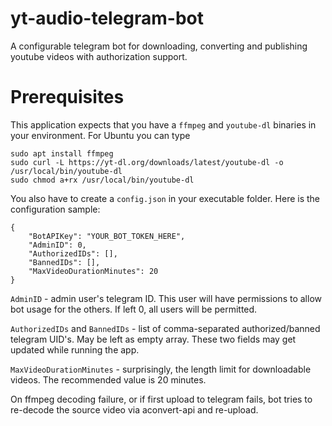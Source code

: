 # yt-audio-telegram-bot

A configurable telegram bot for downloading, converting and publishing youtube videos with authorization support.

# Prerequisites

This application expects that you have a `ffmpeg` and `youtube-dl` binaries in your environment. For Ubuntu you can type
```
sudo apt install ffmpeg
sudo curl -L https://yt-dl.org/downloads/latest/youtube-dl -o /usr/local/bin/youtube-dl
sudo chmod a+rx /usr/local/bin/youtube-dl
```

You also have to create a `config.json` in your executable folder. Here is the configuration sample:
```
{
    "BotAPIKey": "YOUR_BOT_TOKEN_HERE",
    "AdminID": 0, 
    "AuthorizedIDs": [],
    "BannedIDs": [],
    "MaxVideoDurationMinutes": 20
}
```
`AdminID` - admin user's telegram ID. This user will have permissions to allow bot usage for the others. If left 0, all users will be permitted.

`AuthorizedIDs` and `BannedIDs` - list of comma-separated authorized/banned telegram UID's. May be left as empty array. These two fields may get updated while running the app.

`MaxVideoDurationMinutes` - surprisingly, the length limit for downloadable videos. The recommended value is 20 minutes.


On ffmpeg decoding failure, or if first upload to telegram fails, bot tries to re-decode the source video via aconvert-api and re-upload.